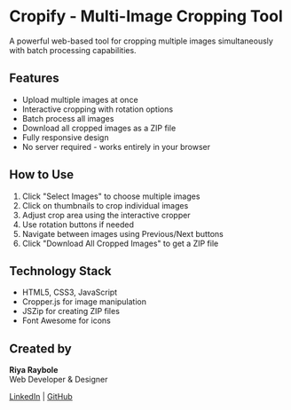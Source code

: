 # Cropify - Multi-Image Cropping Tool

A powerful web-based tool for cropping multiple images simultaneously with batch processing capabilities.

## Features
- Upload multiple images at once
- Interactive cropping with rotation options
- Batch process all images
- Download all cropped images as a ZIP file
- Fully responsive design
- No server required - works entirely in your browser

## How to Use
1. Click "Select Images" to choose multiple images
2. Click on thumbnails to crop individual images
3. Adjust crop area using the interactive cropper
4. Use rotation buttons if needed
5. Navigate between images using Previous/Next buttons
6. Click "Download All Cropped Images" to get a ZIP file

## Technology Stack
- HTML5, CSS3, JavaScript
- Cropper.js for image manipulation
- JSZip for creating ZIP files
- Font Awesome for icons

## Created by
**Riya Raybole**  
Web Developer & Designer

[LinkedIn](https://www.linkedin.com/in/riya-raybole) | [GitHub](https://github.com/riyaraybole)